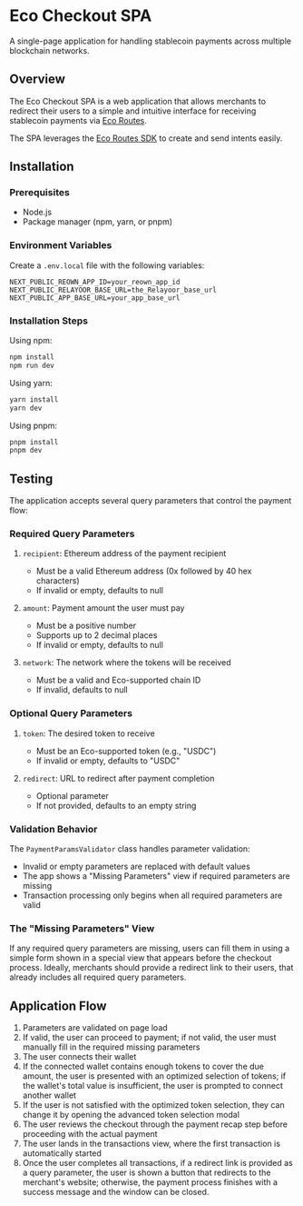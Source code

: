 # Eco Checkout SPA

A single-page application for handling stablecoin payments across multiple blockchain networks.

## Overview
The Eco Checkout SPA is a web application that allows merchants to redirect their users to a simple and intuitive interface for receiving stablecoin payments via [Eco Routes](https://eco.com/docs/routes/overview).

The SPA leverages the [Eco Routes SDK](https://github.com/eco-toolkit/sdk/blob/main/README.md) to create and send intents easily.


## Installation

### Prerequisites

- Node.js
- Package manager (npm, yarn, or pnpm)

### Environment Variables

Create a `.env.local` file with the following variables:

```env
NEXT_PUBLIC_REOWN_APP_ID=your_reown_app_id
NEXT_PUBLIC_RELAYOOR_BASE_URL=the_Relayoor_base_url
NEXT_PUBLIC_APP_BASE_URL=your_app_base_url
```

### Installation Steps

Using npm:

```bash
npm install
npm run dev
```

Using yarn:

```bash
yarn install
yarn dev
```

Using pnpm:

```bash
pnpm install
pnpm dev
```

## Testing

The application accepts several query parameters that control the payment flow:

### Required Query Parameters

1. `recipient`: Ethereum address of the payment recipient

   - Must be a valid Ethereum address (0x followed by 40 hex characters)
   - If invalid or empty, defaults to null

2. `amount`: Payment amount the user must pay

   - Must be a positive number
   - Supports up to 2 decimal places
   - If invalid or empty, defaults to null

3. `network`: The network where the tokens will be received

   - Must be a valid and Eco-supported chain ID
   - If invalid, defaults to null

### Optional Query Parameters

1. `token`: The desired token to receive

   - Must be an Eco-supported token (e.g., "USDC")
   - If invalid or empty, defaults to "USDC"

2. `redirect`: URL to redirect after payment completion
   - Optional parameter
   - If not provided, defaults to an empty string

### Validation Behavior

The `PaymentParamsValidator` class handles parameter validation:

- Invalid or empty parameters are replaced with default values
- The app shows a "Missing Parameters" view if required parameters are missing
- Transaction processing only begins when all required parameters are valid

### The "Missing Parameters" View

If any required query parameters are missing, users can fill them in using a simple form shown in a special view that appears before the checkout process. Ideally, merchants should provide a redirect link to their users, that already includes all required query parameters.

## Application Flow

1. Parameters are validated on page load
2. If valid, the user can proceed to payment; if not valid, the user must manually fill in the required missing parameters
3. The user connects their wallet
4. If the connected wallet contains enough tokens to cover the due amount, the user is presented with an optimized selection of tokens; if the wallet's total value is insufficient, the user is prompted to connect another wallet
5. If the user is not satisfied with the optimized token selection, they can change it by opening the advanced token selection modal
6. The user reviews the checkout through the payment recap step before proceeding with the actual payment
7. The user lands in the transactions view, where the first transaction is automatically started
8. Once the user completes all transactions, if a redirect link is provided as a query parameter, the user is shown a button that redirects to the merchant's website; otherwise, the payment process finishes with a success message and the window can be closed.
